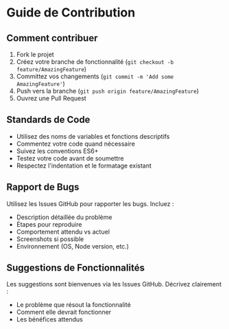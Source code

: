 # Guide de Contribution

## Comment contribuer

1. Fork le projet
2. Créez votre branche de fonctionnalité (`git checkout -b feature/AmazingFeature`)
3. Committez vos changements (`git commit -m 'Add some AmazingFeature'`)
4. Push vers la branche (`git push origin feature/AmazingFeature`)
5. Ouvrez une Pull Request

## Standards de Code

- Utilisez des noms de variables et fonctions descriptifs
- Commentez votre code quand nécessaire
- Suivez les conventions ES6+
- Testez votre code avant de soumettre
- Respectez l'indentation et le formatage existant

## Rapport de Bugs

Utilisez les Issues GitHub pour rapporter les bugs. Incluez :
- Description détaillée du problème
- Étapes pour reproduire
- Comportement attendu vs actuel
- Screenshots si possible
- Environnement (OS, Node version, etc.)

## Suggestions de Fonctionnalités

Les suggestions sont bienvenues via les Issues GitHub.
Décrivez clairement :
- Le problème que résout la fonctionnalité
- Comment elle devrait fonctionner
- Les bénéfices attendus